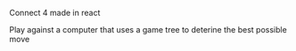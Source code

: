 Connect 4 made in react

Play against a computer that uses a game tree to deterine the best possible move
